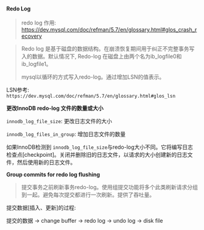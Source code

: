 #### Redo Log

> redo log 作用: https://dev.mysql.com/doc/refman/5.7/en/glossary.html#glos_crash_recovery

> Redo log 是基于磁盘的数据结构。在崩溃恢复期间用于纠正不完整事务写入的数据。默认情况下, Redo-log 在磁盘上由两个名为ib_logfile0和ib_logfile1。
>
> mysql以循环的方式写入redo-log。通过增加LSN的值表示。

LSN参考: `https://dev.mysql.com/doc/refman/5.7/en/glossary.html#glos_lsn`

**更改InnoDB redo-log 文件的数量或大小**

`innodb_log_file_size`: 更改日志文件的大小

`innodb_log_files_in_group`: 增加日志文件的数量

如果InnoDB检测到 `innodb_log_file_size`与redo-log大小不同。它将编写日志检查点[checkpoint]。关闭并删除旧的日志文件，以请求的大小创建新的日志文件，然后使用新的日志文件。

**Group commits for redo log flushing**

> 提交事务之前刷新事务redo-log。使用组提交功能将多个此类刷新请求分组到一起。避免每次提交都进行一次刷新。提供了吞吐量。



提交数据[插入、更新]的过程: 

提交的数据 -> change buffer -> redo log -> undo log -> disk file

